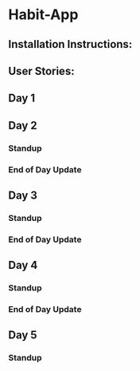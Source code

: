 # Habit-App
## Installation Instructions:
## User Stories:

## Day 1

## Day 2
### Standup

### End of Day Update

## Day 3
### Standup

### End of Day Update

## Day 4
### Standup

### End of Day Update

## Day 5
### Standup

